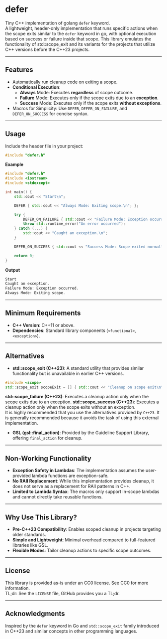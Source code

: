 # defer
Tiny C++ implementation of golang `defer` keyword. <br>
A lightweight, header-only implementation that runs specific actions when the scope exits similar to the `defer` keyword in go, with optional execution based on success or failure inside that scope. This library emulates the functionality of std::scope_exit and its variants for the projects that utilize C++ versions before the C++23 projects. 

---
## Features
* Automatically run cleanup code on exiting a scope.
* **Conditional Execution**:
  * **Always** Mode: Executes **regardless** of scope outcome.
  * **Failure** Mode: Executes only if the scope exits due to an **exception**.
  * **Success** Mode: Executes only if the scope exits **without exceptions**.
* Macros for Simplicity: Use `DEFER`, `DEFER_ON_FAILURE`, and `DEFER_ON_SUCCESS` for concise syntax.

---
## Usage
Include the header file in your project:
```cpp
#include "defer.h"
```
**Example**
```cpp
#include "defer.h"
#include <iostream>
#include <stdexcept>

int main() {
    std::cout << "Start\n";

    DEFER { std::cout << "Always Mode: Exiting scope.\n"; };

    try {
        DEFER_ON_FAILURE { std::cout << "Failure Mode: Exception occurred.\n"; };
        throw std::runtime_error("An error occurred");
    } catch (...) {
        std::cout << "Caught an exception.\n";
    }

    DEFER_ON_SUCCESS { std::cout << "Success Mode: Scope exited normally.\n"; };

    return 0;
}
```
**Output**
```cpp
Start
Caught an exception.
Failure Mode: Exception occurred.
Always Mode: Exiting scope.
```

---
## Minimum Requirements
* **C++ Version**: C++11 or above.
* **Dependencies**: Standard library components (`<functional>`, `<exception>`).

---
## Alternatives
* **std::scope_exit (C++23)**: A standard utility that provides similar functionality but is unavailable in earlier C++ versions.
```cpp
#include <scope>
std::scope_exit scopeExit = [] { std::cout << "Cleanup on scope exit\n"; };
```
**std::scope_failure (C++23)**: Executes a cleanup action only when the scope exits due to an exception.
**std::scope_success (C++23**): Executes a cleanup action only when the scope exits without an exception. <br>
It is highly recommended that you use the alternatives provided by `C++23`. It is generally recommended because it avoids the task of using this external implementation.
* **GSL (gsl::final_action)**: Provided by the Guideline Support Library, offering `final_action` for cleanup.

---
## Non-Working Functionality
* **Exception Safety in Lambdas**: The implementation assumes the user-provided lambda functions are exception-safe.
* **No RAII Replacement**: While this implementation provides cleanup, it does not serve as a replacement for RAII patterns in C++.
* **Limited to Lambda Syntax**: The macros only support in-scope lambdas and cannot directly take reusable functions.

---
## Why Use This Library?
* **Pre-C++23 Compatibility**: Enables scoped cleanup in projects targeting older standards.
* **Simple and Lightweight**: Minimal overhead compared to full-featured libraries like GSL.
* **Flexible Modes**: Tailor cleanup actions to specific scope outcomes.

---
## License
This library is provided as-is under an CC0 license. See CC0 for more information. <br>
TL;dr: See the `LICENSE` file, GitHub provides you a TL;dr. <br>

---
## Acknowledgments
Inspired by the `defer` keyword in Go and `std::scope_exit` family introduced in C++23 and similar concepts in other programming languages.
